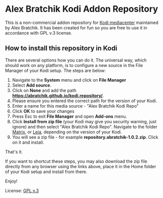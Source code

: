 # Alex Bratchik Kodi Addon Repository 

This is a non-commercial addon repository for [Kodi mediacenter](https://kodi.tv) 
maintained by Alex Bratchik.
It has been created for fun so you are free to use it in  accordance 
with GPL v.3 license.

## How to install this repository in Kodi

There are several options how you can do it. The universal way, which 
should work on any platform, is to configure a new source in the 
File Manager of your Kodi setup. The steps are below:

1. Navigate to the **System** menu and click on **File Manager**
2. Select **Add source**. 
3. Click on **None** and add the path **https://abratchik.github.io/kodi.repository/**.
4. Please ensure you entered the correct path for the version of your Kodi.
5. Enter a name for this media source - "Alex Bratchik Kodi Repo"
6. Click **OK** to save your changes
7. Press Esc to exit **File Manager** and open **Add-ons** menu.
8. Click **Install from zip file** (your Kodi may give you security warning, just ignore)
   and then select "Alex Bratchik Kodi Repo". Navigate to the folder 
   [Matrix](https://abratchik.github.io/kodi.repository/matrix/repository.abratchik/), or 
   [Leia](https://abratchik.github.io/kodi.repository/leia/repository.abratchik/),
   depending on the version of your Kodi.
9. You will see a zip file - for example **repository.abratchik-1.0.2.zip**. Click on it
   and install.
   
That's it.

If you want to shortcut these steps, you may also download the zip file directly 
from any browser using the links above, place it in the Home folder of your
Kodi setup and install from there.

Enjoy!

<!--
Folders:
[https://abratchik.github.io/kodi.repository/leia/repository.abratchik/](https://abratchik.github.io/kodi.repository/leia/repository.abratchik/)
[https://abratchik.github.io/kodi.repository/matrix/repository.abratchik/](https://abratchik.github.io/kodi.repository/matrix/repository.abratchik/)
-->

License: [GPL v.3](http://www.gnu.org/copyleft/gpl.html)